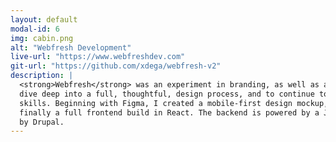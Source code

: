 ```yaml
---
layout: default
modal-id: 6
img: cabin.png
alt: "Webfresh Development"
live-url: "https://www.webfreshdev.com"
git-url: "https://github.com/xdega/webfresh-v2"
description: |
  <strong>Webfresh</strong> was an experiment in branding, as well as a project that allowed me to 
  dive deep into a full, thoughtful, design process, and to continue to hone and sharpen my 
  skills. Beginning with Figma, I created a mobile-first design mockup, then an HTML prototype, 
  finally a full frontend build in React. The backend is powered by a JSON:API rest API, served
  by Drupal.
---
```

